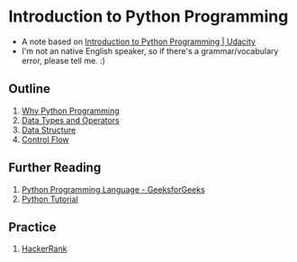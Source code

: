 # Introduction to Python Programming

- A note based on [Introduction to Python Programming | Udacity](https://www.udacity.com/course/introduction-to-python--ud1110)
- I'm not an native English speaker, so if there's a grammar/vocabulary error, please tell me. :)

## Outline

1. [Why Python Programming](L1_why_python_programming/README.md)
2. [Data Types and Operators](L2_data_types_and_operators/README.md)
3. [Data Structure](L3_data_structure/README.md)
4. [Control Flow](L4_control_flow/README.md)

## Further Reading

1. [Python Programming Language - GeeksforGeeks](https://www.geeksforgeeks.org/python-programming-language/)
2. [Python Tutorial](https://www.w3schools.com/python/default.asp)

## Practice

1. [HackerRank](https://www.hackerrank.com/)
